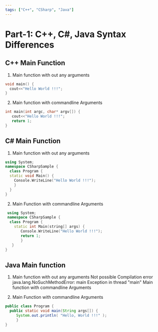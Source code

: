 ```yaml
---
tags: ["C++", "CSharp", "Java"]
---
```


# Part-1: C++, C#, Java Syntax Differences

## C++ Main Function

1. Main function with out any arguments

```cpp
void main() { 
  cout<<"Hello World !!!"; 
} 
```

2. Main function with commandline Arguments 

```cpp 
int main(int argc, char* argv[]) {
   cout<<"Hello World !!!"; 
   return 1; 
} 
``` 

## C# Main Function 
1. Main function with out any arguments 

```cpp
using System; 
namespace CSharpSample { 
  class Program { 
  static void Main() { 
    Console.WriteLine("Hello World !!!"); 
    } 
  } 
} 
``` 

2. Main Function with commandline Arguments 

```cpp
 using System; 
 namespace CSharpSample { 
  class Program { 
    static int Main(string[] args) {
       Console.WriteLine("Hello World !!!"); 
       return 1; 
       } 
   } 
} 
``` 

## Java Main function 

1. Main function with out any arguments 
 Not possible Compilation error java.lang.NoSuchMethodError: main Exception in thread "main" Main function with commandline Arguments 

2. Main Function with commandline Arguments 

```java
public class Program { 
  public static void main(String args[]) {
     System.out.println( "Hello, World !!!" ); 
     } 
} 
```
